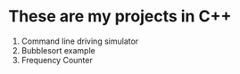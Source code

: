 # These are my projects in C++

1. Command line driving simulator
2. Bubblesort example
3. Frequency Counter
